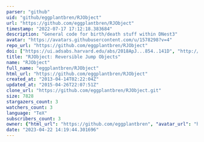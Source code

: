 ```yaml
---
parser: "github"
uid: "github/eggplantbren/RJObject"
url: "https://github.com/eggplantbren/RJObject"
timestamp: "2022-07-17 17:12:18.383684"
description: "General code for birth/death stuff within DNest3"
avatar: "https://avatars.githubusercontent.com/u/1578298?v=4"
repo_url: "https://github.com/eggplantbren/RJObject"
doi: ["https://ui.adsabs.harvard.edu/abs/2018ApJ...854..141D", "http://adsabs.harvard.edu/abs/2014arXiv1411.3921B", "https://ui.adsabs.harvard.edu/abs/2021ascl.soft04006B/abstract"]
title: "RJObject: Reversible Jump Objects"
name: "RJObject"
full_name: "eggplantbren/RJObject"
html_url: "https://github.com/eggplantbren/RJObject"
created_at: "2013-04-14T02:22:04Z"
updated_at: "2015-04-26T22:07:51Z"
clone_url: "https://github.com/eggplantbren/RJObject.git"
size: 7828
stargazers_count: 3
watchers_count: 3
language: "TeX"
subscribers_count: 3
owner: {"html_url": "https://github.com/eggplantbren", "avatar_url": "https://avatars.githubusercontent.com/u/1578298?v=4", "login": "eggplantbren", "type": "User"}
date: "2023-04-22 14:19:44.301696"
---
```

